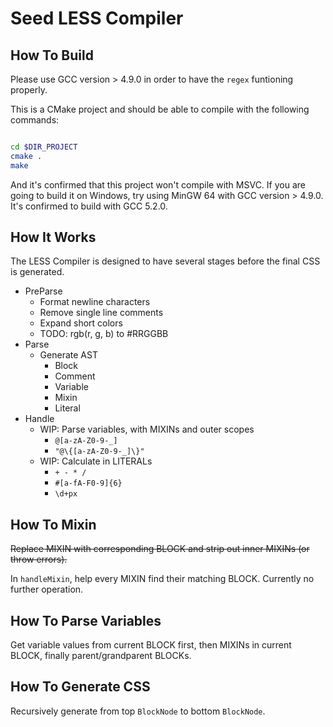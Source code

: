 # Seed LESS Compiler

## How To Build

Please use GCC version > 4.9.0 in order to have the `regex` funtioning properly.

This is a CMake project and should be able to compile with the following commands:

```bash

cd $DIR_PROJECT
cmake .
make

```

And it's confirmed that this project won't compile with MSVC. If you are going to build it on Windows, try using MinGW 64 with GCC version > 4.9.0. It's confirmed to build with GCC 5.2.0.

## How It Works

The LESS Compiler is designed to have several stages before the final CSS is generated.

  * PreParse
    * Format newline characters
    * Remove single line comments
    * Expand short colors
    * TODO: rgb(r, g, b) to #RRGGBB
  * Parse
    * Generate AST
      * Block
      * Comment
      * Variable
      * Mixin
      * Literal
  * Handle
    * WIP: Parse variables, with MIXINs and outer scopes
      * `@[a-zA-Z0-9-_]`
      * `"@\{[a-zA-Z0-9-_]\}"`
    * WIP: Calculate in LITERALs
      * `+ - * /`
      * `#[a-fA-F0-9]{6}`
      * `\d+px`

## How To Mixin

<del>Replace MIXIN with corresponding BLOCK and strip out inner MIXINs (or throw errors).</del>

In `handleMixin`, help every MIXIN find their matching BLOCK. Currently no further operation.

## How To Parse Variables

Get variable values from current BLOCK first, then MIXINs in current BLOCK, finally parent/grandparent BLOCKs.

## How To Generate CSS

Recursively generate from top `BlockNode` to bottom `BlockNode`.


